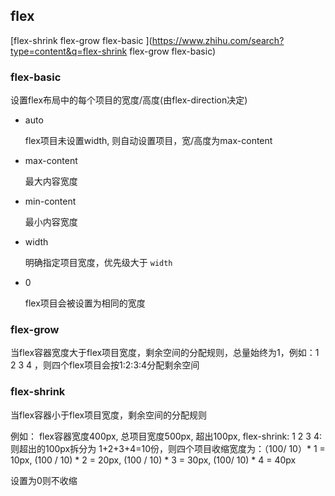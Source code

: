 ## flex

[flex-shrink flex-grow flex-basic ](https://www.zhihu.com/search?type=content&q=flex-shrink flex-grow flex-basic)

### flex-basic

设置flex布局中的每个项目的宽度/高度(由flex-direction决定)

* auto

  flex项目未设置width, 则自动设置项目，宽/高度为max-content

* max-content

  最大内容宽度

* min-content

  最小内容宽度

* width

  明确指定项目宽度，优先级大于 `width`

* 0

  flex项目会被设置为相同的宽度

### flex-grow

当flex容器宽度大于flex项目宽度，剩余空间的分配规则，总量始终为1，例如：1 2 3 4 ，则四个flex项目会按1:2:3:4分配剩余空间

### flex-shrink

当flex容器小于flex项目宽度，剩余空间的分配规则

例如： flex容器宽度400px, 总项目宽度500px, 超出100px, flex-shrink: 1 2 3 4: 则超出的100px拆分为 1+2+3+4=10份，则四个项目收缩宽度为：（100/ 10）* 1 = 10px,  (100 / 10) * 2 = 20px, (100 / 10) * 3 = 30px, (100/ 10) * 4 = 40px

设置为0则不收缩

